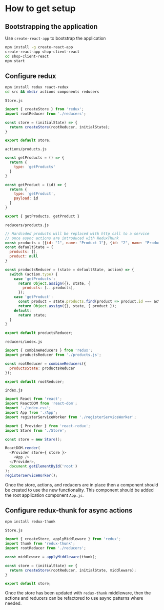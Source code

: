 # How to get setup

## Bootstrapping the application
Use `create-react-app` to bootstrap the application
```bash
npm install -g create-react-app
create-react-app shop-client-react
cd shop-client-react
npm start
```

## Configure redux

```bash
npm install redux react-redux
cd src && mkdir actions components reducers
```

`Store.js`
```js
import { createStore } from 'redux';
import rootReducer from './reducers';

const store = (initialState) => {
  return createStore(rootReducer, initialState);
}

export default store;
```

`actions/products.js`
```js
const getProducts = () => {
  return {
    type: 'getProducts'
  }
}

const getProduct = (id) => {
  return {
    type: 'getProduct',
    payload: id
  }
}

export { getProducts, getProduct }
```


`reducers/products.js`
```js
// Hardcoded products will be replaced with http call to a service
// once async actions are introduced with ReduxThunk
const products = [{id: "1", name: "Product 1"}, {id: "2", name: "Product 2"}];
const defaultState = {
  products: [],
  product: null
}

const productsReducer = (state = defaultState, action) => {
  switch (action.type) {
    case 'getProducts':
      return Object.assign({}, state, {
        products: [...products],
      });
    case 'getProduct':
      const product = state.products.find(product => product.id === action.payload);
      return Object.assign({}, state, { product });
    default:
      return state;
  }
}

export default productsReducer;
```

`reducers/index.js`
```js
import { combineReducers } from 'redux';
import productsReducer from './products.js';

const rootReducer = combineReducers({
  productsState: productsReducer
});

export default rootReducer;
```

`index.js`
```js
import React from 'react';
import ReactDOM from 'react-dom';
import './index.css';
import App from './App';
import registerServiceWorker from './registerServiceWorker';

import { Provider } from 'react-redux';
import Store from './Store';

const store = new Store();

ReactDOM.render(
  <Provider store={ store }>
    <App />
  </Provider>,
  document.getElementById('root')
);
registerServiceWorker();
```

Once the store, actions, and reducers are in place then a component should be
created to use the new functionality.  This component should be added the root
application component `App.js`.


## Configure redux-thunk for async actions

```bash
npm install redux-thunk
```

`Store.js`
```js
import { createStore, applyMiddleware } from 'redux';
import thunk from 'redux-thunk';
import rootReducer from './reducers';

const middleware = applyMiddleware(thunk);

const store = (initialState) => {
  return createStore(rootReducer, initialState, middleware);
}

export default store;
```

Once the store has been updated with `redux-thunk` middleware, then the actions and reducers can be refactored to use async patterns where needed.
